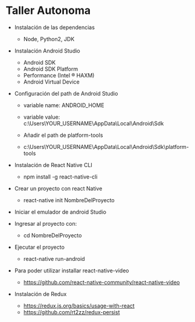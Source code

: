 # Taller Autonoma
- Instalación de las dependencias
  - Node, Python2, JDK
- Instalación Android Studio
  - Android SDK
  - Android SDK Platform
  - Performance (Intel ® HAXM)
  - Android Virtual Device
- Configuración del path de Android Studio
  - variable name: ANDROID_HOME
  - variable value: c:\Users\YOUR_USERNAME\AppData\Local\Android\Sdk
  
  - Añadir el path de platform-tools
  - c:\Users\YOUR_USERNAME\AppData\Local\Android\Sdk\platform-tools
  
- Instalación de React Native CLI
  - npm install -g react-native-cli
  
- Crear un proyecto con react Native 
  - react-native init NombreDelProyecto
  
- Iniciar el emulador de android Studio
- Ingresar al proyecto con:
  - cd NombreDelProyecto
- Ejecutar el proyecto
  - react-native run-android
  
- Para poder utilizar installar react-native-video
  - https://github.com/react-native-community/react-native-video
  
- Instalación de Redux
  - https://redux.js.org/basics/usage-with-react  
  - https://github.com/rt2zz/redux-persist
